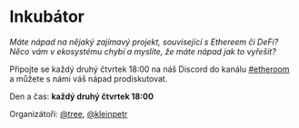 # Inkubátor

_Máte nápad na nějaký zajímavý projekt, související s Ethereem či DeFi? Něco vám v ekosystému chybí a myslíte, že máte nápad jak to vyřešit?_

Připojte se každý druhý čtvrtek 18:00 na náš Discord do kanálu [\#etheroom](./) a můžete s námi váš nápad prodiskutovat.

Den a čas: **každý druhý čtvrtek 18:00**

Organizátoři: [@tree](https://forum.gwei.cz/u/tree), [@kleinpetr](https://forum.gwei.cz/u/kleinpetr)

